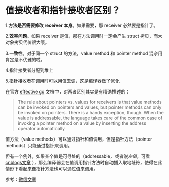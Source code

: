 # 值接收者和指针接收者区别？

1.**方法是否需要修改 receiver 本身**。如果需要，那 receiver 必然要是指针了。

2.**效率问题**。如果 receiver 是值，那在方法调用时一定会产生 struct 拷贝，而大对象拷贝代价很大哦。

3.**一致性**。对于同一个 struct 的方法，value method 和 pointer method 混杂用肯定是不优雅的啦。

4.指针接受者分配到堆上

5.指针接收者在调用时可以用值去调，这是编译器做了优化

在官方 [effective go](https://link.zhihu.com/?target=https%3A//golang.org/doc/effective_go.html%23pointers_vs_values) 文档中，对两者区别其实是有精确描述的：

>  The rule about pointers vs. values for receivers is that value methods can be invoked on pointers and values, but pointer methods can only be invoked on pointers.
>  There is a handy exception, though. When the value is addressable, the language takes care of the common case of invoking a pointer method on a value by inserting the address operator automatically

值方法（value methods）可以通过指针和值调用，但是指针方法（pointer methods）只能通过指针来调用。

但有一个例外，如果某个值是可寻址的（addressable，或者说*左值*，可看[cnblogs文章](https://www.cnblogs.com/cheyunhua/p/15423910.html) ），那么编译器会在值调用指针方法时自动插入取地址符，使得在此情形下看起来像指针方法也可以通过值来调用。


参考：[微信文章](https://mp.weixin.qq.com/s/EbxkBokYBajkCR-MazL0ZA)